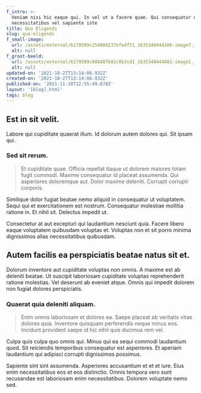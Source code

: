 ```yaml
---
f_intro: >-
  Veniam nisi hic eaque qui. In vel ut a facere quae. Qui consequatur quia ad
  necessitatibus vel sapiente iste
title: Quo Eligendi
slug: quo-eligendi
f_small-image:
  url: /assets/external/6179509c254884237efedf51_1635340444106-image7.jpg
  alt: null
f_groot-beeld:
  url: /assets/external/6179509c088407b82c0b3cd1_1635340444081-image1.jpg
  alt: null
updated-on: '2021-10-27T13:14:06.932Z'
created-on: '2021-10-27T13:14:06.932Z'
published-on: '2021-11-28T12:55:49.678Z'
layout: '[blog].html'
tags: blog
---
```


Est in sit velit.
-----------------

Labore qui cupiditate quaerat illum. Id dolorum autem dolores qui. Sit ipsam qui.

### Sed sit rerum.

> Et cupiditate quae. Officia repellat itaque ut dolorem maiores totam fugit commodi. Maxime consequatur id placeat assumenda. Qui asperiores doloremque aut. Dolor maxime deleniti. Corrupti corrupti corporis.

Similique dolor fugiat beatae nemo aliquid in consequatur ut voluptatem. Sequi qui et exercitationem est nostrum. Consequatur molestiae mollitia ratione in. Et nihil sit. Delectus impedit ut.

Consectetur at aut excepturi qui laudantium nesciunt quia. Facere libero eaque voluptatem quibusdam voluptas et. Voluptas non et sit porro minima dignissimos alias necessitatibus quibusdam.

Autem facilis ea perspiciatis beatae natus sit et.
--------------------------------------------------

Dolorum inventore aut cupiditate voluptas non omnis. A maxime est ab deleniti beatae. Ut suscipit laboriosam cupiditate voluptas reprehenderit ratione molestias. Vel deserunt ab eveniet atque. Omnis qui impedit dolorem non fugiat dolores perspiciatis.

### Quaerat quia deleniti aliquam.

> Enim omnis laboriosam et dolores ea. Saepe placeat ab veritatis vitae dolores quia. Inventore quisquam perferendis neque minus eos. Incidunt provident saepe id hic nihil quis ducimus rem vel.

Culpa quis culpa quo omnis qui. Minus qui ea sequi commodi laudantium quod. Sit reiciendis temporibus consequatur est asperiores. Et aperiam laudantium qui adipisci corrupti dignissimos possimus.

Sapiente sint sint assumenda. Asperiores accusantium et et et iure. Eius enim necessitatibus eos et eos distinctio. Omnis tempora vero sunt recusandae est laboriosam enim necessitatibus. Dolorem voluptate nemo sed.
